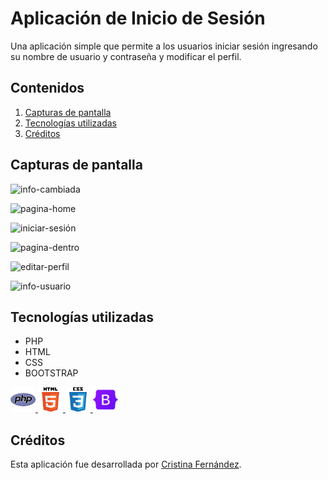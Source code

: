 # Aplicación de Inicio de Sesión

Una aplicación simple que permite a los usuarios iniciar sesión ingresando su nombre de usuario y contraseña y modificar el perfil.

## Contenidos

1. [Capturas de pantalla](#capturas-de-pantalla)
2. [Tecnologías utilizadas](#tecnologías-utilizadas)
3. [Créditos](#créditos)

## Capturas de pantalla
![info-cambiada](https://github.com/CristinaFdezFdez/control-usuarios-php/assets/155740893/511a8e8e-17b9-43aa-b775-85b87e5e3237)

![pagina-home](https://github.com/CristinaFdezFdez/control-usuarios-php/assets/155740893/f356f64b-b370-4a70-8783-274999033ea4)

![iniciar-sesión](https://github.com/CristinaFdezFdez/control-usuarios-php/assets/155740893/d40b01e8-1f0f-43fb-85d3-2483856ef874)

![pagina-dentro](https://github.com/CristinaFdezFdez/control-usuarios-php/assets/155740893/4783e3a4-9c61-4b0b-8cc0-951541f6c97e)

![editar-perfil](https://github.com/CristinaFdezFdez/control-usuarios-php/assets/155740893/75be461d-bf08-4bea-92cf-79794168987e)

![info-usuario](https://github.com/CristinaFdezFdez/control-usuarios-php/assets/155740893/582dd9d7-6331-480b-99db-8596985ac6b6)





## Tecnologías utilizadas

- PHP
- HTML
- CSS
- BOOTSTRAP

<a href="https://www.php.net/" target="_blank" rel="noreferrer">
  <img src="https://raw.githubusercontent.com/devicons/devicon/master/icons/php/php-original.svg" alt="PHP" width="40" height="40"/>
</a>
<a href="https://www.w3.org/html/" target="_blank" rel="noreferrer">
  <img src="https://raw.githubusercontent.com/devicons/devicon/master/icons/html5/html5-original-wordmark.svg" alt="HTML5" width="40" height="40"/>
</a>
<a href="https://www.w3schools.com/css/" target="_blank" rel="noreferrer">
  <img src="https://raw.githubusercontent.com/devicons/devicon/master/icons/css3/css3-original-wordmark.svg" alt="CSS3" width="40" height="40"/>
</a>

<a href="https://getbootstrap.com/" target="_blank" rel="noreferrer">
  <img src="https://raw.githubusercontent.com/devicons/devicon/master/icons/bootstrap/bootstrap-original.svg" alt="Bootstrap" width="40" height="40"/>
</a>


## Créditos

Esta aplicación fue desarrollada por [Cristina Fernández](https://github.com/CristinaFdezFdez/).
